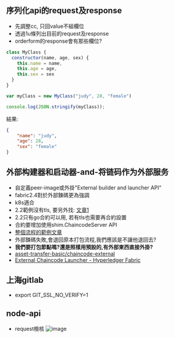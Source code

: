## 序列化api的request及response
* 先調整cc, 只回value不組欄位
* 透過1u條列出目前的request及response
* orderform的response會有那些欄位?
```js
class MyClass {
  constructor(name, age, sex) {
    this.name = name,
    this.age = age,
    this.sex = sex
  }
}

var myClass = new MyClass("judy", 28, "female")

console.log(JSON.stringify(myClass));
```
結果: 
```json
{
    "name": "judy",
    "age": 28,
    "sex": "female"
}
```

## 外部构建器和启动器-and-将链码作为外部服务
* 自定義peer-image或外掛"External builder and launcher API"
* fabric2.4對於外部鍊碼更為強調
* k8s適合
* 2.2範例沒有tls, 要另外找: [文章1](https://arsulegai.medium.com/hyperledger-fabric-tls-enabled-external-chaincode-bcbab5618740)
* 2.2只有go合約可以用, 若有tls也需要再合約設置
* 合約要增加使用shim.ChaincodeServer API
* [整個流程的範例文章](https://medium.com/@robinklemens/setting-up-the-external-chaincode-builder-and-launcher-in-hyperledger-fabric-2-0-b17f43a3d8ed)
* 外部鍊碼失敗,會退回原本打包流程,我們應該是不讓他退回去?
* **我們要打包節點嗎?還是照樣用預設的,有外部東西直接外掛?**
* [asset-transfer-basic/chaincode-external](https://github.com/hyperledger/fabric-samples/tree/release-2.2/asset-transfer-basic/chaincode-external)
* [External Chaincode Launcher - Hyperledger Fabric](https://saifworks.hashnode.dev/external-chaincode-launcher-hyperledger-fabric)

## 上海gitlab
* export GIT_SSL_NO_VERIFY=1

## node-api
* request檢核
![image](https://user-images.githubusercontent.com/11582103/154835630-91332da5-fa7e-4ff4-968e-c92a8330972e.png)


